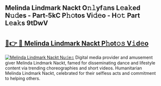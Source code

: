 ## Melinda Lindmark Nackt O𝚗𝚕yf𝚊ns L𝚎a𝚔ed N𝚞𝚍es - Part-5kC P𝚑𝚘tos Vi𝚍𝚎o - H𝚘𝚝 Part L𝚎a𝚔s 9tDwV

# <h2><a href="http://kf90f5.oniu.top/?m=Melinda+Lindmark+Nackt">🔗👉 🔴 Melinda Lindmark Nackt P𝚑ot𝚘𝚜 V𝚒d𝚎o</a></h2>

[![Melinda Lindmark Nackt Nu𝚍e𝚜](https://i.imgur.com/0qMVB7G.gif)](http://kf90f5.oniu.top/?m=Melinda+Lindmark+Nackt)
Digital media provider and amusement giver Melinda Lindmark Nackt, famed for disseminating dance and lifestyle content via trending choreographies and short videos. Humanitarian Melinda Lindmark Nackt, celebrated for their selfless acts and commitment to helping others.  
